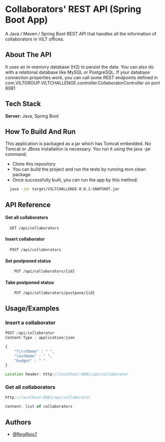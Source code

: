 
# Collaborators' REST API (Spring Boot App)

A Java / Maven / Spring Boot REST API that handles all the information of collaborators in VILT offices.
## About The API

 It uses an in-memory database (H2) to persist the data. You can also do with a relational database like MySQL or PostgreSQL. If your database connection properties work, you can call some REST endpoints defined in com.VILTGROUP.VILTCHALLENGE.controller.CollaboratorController on port 8081  
## Tech Stack

**Server:** Java, Spring Boot

  
## How To Build And Run

This application is packaged as a jar which has Tomcat embedded. No Tomcat or JBoss installation is necessary. You run it using the java -jar command.

- Clone this repository
- You can build the project and run the tests by running mvn clean package
- Once successfully built, you can run the app by this method:
```bash
  java -jar target/VILTCHALLENGE-0.0.1-SNAPSHOT.jar
```
    
## API Reference

#### Get all collaborators

```http
  GET /api/collaborators
```

#### Insert collaborator

```http
  POST /api/collaborators
```

#### Set postponed status

```http
    PUT /api/collaborators/{id}
```

#### Take postponed status

```http
    PUT /api/collaborators/postpone/{id}
```

  
## Usage/Examples
### Insert a collaborator
```javascript
POST /api/collaborator
Content-Type : application/json

{
    "firstName" : " ",
    "lastName" : " ",
    "budget" : " "
}

Location header: http://localhost:8081/api/collaborator
```

### Get all collaborators

```javascript
http://localhost:8081/api/collaborator

Content: list of collaborators
```

  
## Authors

- [@RegiReis7](https://github.com/RegiReis7)

  
